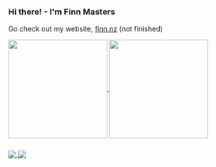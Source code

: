 ### Hi there! - I'm Finn Masters
Go check out my website, [finn.nz](https://finn.nz) (not finished)

<a href="https://github.com/anuraghazra/github-readme-stats">
  <img height=200 align="center" src="https://github-readme-stats.vercel.app/api?username=Fazented&show_icons=true&theme=tokyonight&rank_icon=percentile&card_width=290" />
</a>
<a href="https://github.com/anuraghazra/github-readme-stats">
  <img height=200 align="center" src="https://github-readme-stats.vercel.app/api/top-langs?username=Fazented&layout=compact&langs_count=8&show_icons=true&theme=tokyonight&card_width=330" />
</a>

### 

<a href="https://github.com/Fazented/personal-site">
  <img align="center" src="https://github-readme-stats.vercel.app/api/pin/?username=Fazented&repo=personal-site&theme=tokyonight&show_owner=true" />
</a>
<a href="https://github.com/rollestoncollege/webv4">
  <img align="center" src="https://github-readme-stats.vercel.app/api/pin/?username=rollestoncollege&repo=webv4&theme=tokyonight&show_owner=true" />
</a>

<!---
Made with
https://github.com/anuraghazra/github-readme-stats
--->
